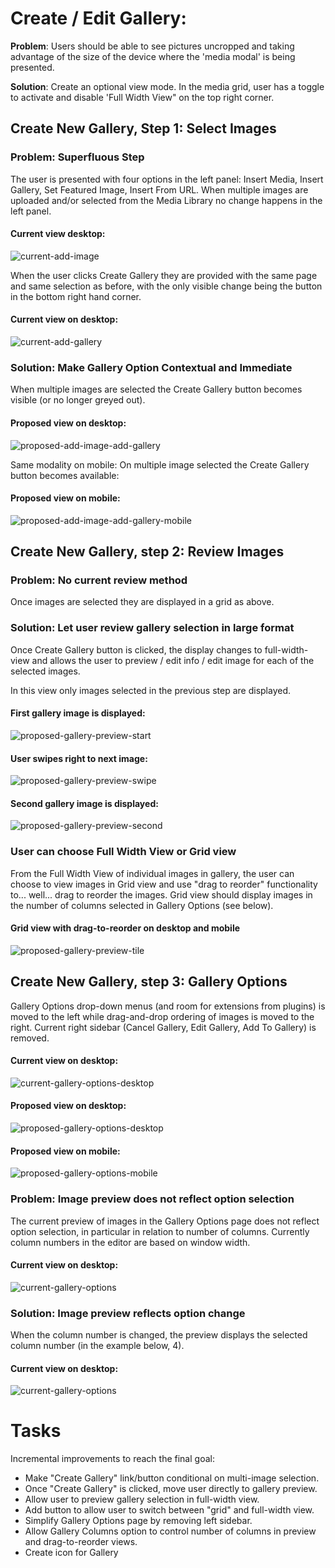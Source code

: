# Create / Edit Gallery:

**Problem**: Users should be able to see pictures uncropped and taking advantage of the size of the device where the 'media modal' is being presented.

**Solution**: Create an optional view mode. In the media grid, user has a toggle to activate and disable 'Full Width View" on the top right corner.

## Create New Gallery, Step 1: Select Images

### Problem: Superfluous Step
The user is presented with four options in the left panel: Insert Media, Insert Gallery, Set Featured Image, Insert From URL. When multiple images are uploaded and/or selected from the Media Library no change happens in the left panel.

#### Current view desktop:
![current-add-image](https://dl.dropboxusercontent.com/u/194772/ImageFlow/gallery-images/create-gallery-01-desktop.PNG)

When the user clicks Create Gallery they are provided with the same page and same selection as before, with the only visible change being the button in the bottom right hand corner.

#### Current view on desktop:
![current-add-gallery](https://dl.dropboxusercontent.com/u/194772/ImageFlow/gallery-images/create-gallery-02-desktop.PNG)

### Solution: Make Gallery Option Contextual and Immediate
When multiple images are selected the Create Gallery button becomes visible (or no longer greyed out).

#### Proposed view on desktop:
![proposed-add-image-add-gallery](https://dl.dropboxusercontent.com/u/194772/ImageFlow/gallery-images/create-gallery-03-desktop.PNG)

Same modality on mobile: On multiple image selected the Create Gallery button becomes available:

#### Proposed view on mobile:
![proposed-add-image-add-gallery-mobile](https://dl.dropboxusercontent.com/u/194772/ImageFlow/gallery-images/create-gallery-04-mobile.PNG)

## Create New Gallery, step 2: Review Images

### Problem: No current review method
Once images are selected they are displayed in a grid as above.

### Solution: Let user review gallery selection in large format
Once Create Gallery button is clicked, the display changes to full-width-view and allows the user to preview / edit info / edit image for each of the selected images.

In this view only images selected in the previous step are displayed.

#### First gallery image is displayed:
![proposed-gallery-preview-start](https://dl.dropboxusercontent.com/u/194772/ImageFlow/gallery-images/edit-gallery-01.PNG)

#### User swipes right to next image:
![proposed-gallery-preview-swipe](https://dl.dropboxusercontent.com/u/194772/ImageFlow/gallery-images/edit-gallery-02.PNG)

#### Second gallery image is displayed:
![proposed-gallery-preview-second](https://dl.dropboxusercontent.com/u/194772/ImageFlow/gallery-images/edit-gallery-03.PNG)

### User can choose Full Width View or Grid view
From the Full Width View of individual images in gallery, the user can choose to view images in Grid view and use "drag to reorder" functionality to... well... drag to reorder the images. Grid view should display images in the number of columns selected in Gallery Options (see below).

#### Grid view with drag-to-reorder on desktop and mobile
![proposed-gallery-preview-tile](https://dl.dropboxusercontent.com/u/194772/ImageFlow/gallery-images/edit-gallery-04.PNG)

## Create New Gallery, step 3: Gallery Options
Gallery Options drop-down menus (and room for extensions from plugins) is moved to the left while drag-and-drop ordering of images is moved to the right. Current right sidebar (Cancel Gallery, Edit Gallery, Add To Gallery) is removed.    

#### Current view on desktop:
![current-gallery-options-desktop](https://dl.dropboxusercontent.com/u/194772/ImageFlow/gallery-images/gallery-options-01-desktop.PNG)

#### Proposed view on desktop:
![proposed-gallery-options-desktop](https://dl.dropboxusercontent.com/u/194772/ImageFlow/gallery-images/gallery-options-02-desktop.PNG)

#### Proposed view on mobile:
![proposed-gallery-options-mobile](https://dl.dropboxusercontent.com/u/194772/ImageFlow/gallery-images/gallery-options-03-mobile.PNG)

### Problem: Image preview does not reflect option selection
The current preview of images in the Gallery Options page does not reflect option selection, in particular in relation to number of columns. Currently column numbers in the editor are based on window width.

#### Current view on desktop:
![current-gallery-options](https://dl.dropboxusercontent.com/u/194772/ImageFlow/gallery-images/gallery-options-04-desktop.PNG)

### Solution: Image preview reflects option change
When the column number is changed, the preview displays the selected column number (in the example below, 4).

#### Current view on desktop:
![current-gallery-options](https://dl.dropboxusercontent.com/u/194772/ImageFlow/gallery-images/gallery-options-05-desktop.PNG)


# Tasks

Incremental improvements to reach the final goal:
- Make "Create Gallery" link/button conditional on multi-image selection.
- Once "Create Gallery" is clicked, move user directly to gallery preview.
- Allow user to preview gallery selection in full-width view.
- Add button to allow user to switch between "grid" and full-width view.
- Simplify Gallery Options page by removing left sidebar.
- Allow Gallery Columns option to control number of columns in preview and drag-to-reorder views.
- Create icon for Gallery
